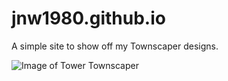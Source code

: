 # jnw1980.github.io
A simple site to show off my Townscaper designs.

![Image of Tower Townscaper](https://jnw1980.github.io/images/17.png)
